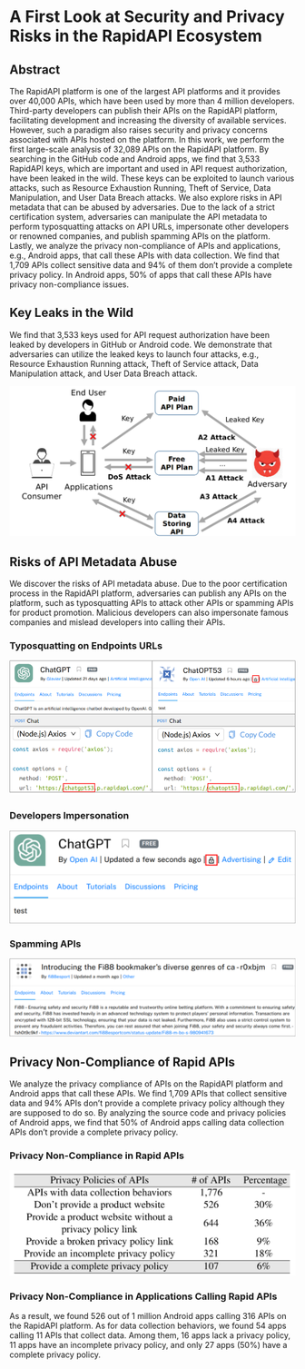 # A First Look at Security and Privacy Risks in the RapidAPI Ecosystem

## Abstract
The RapidAPI platform is one of the largest API platforms and it provides over 40,000 APIs, which have been used by more than 4 million developers. Third-party developers can publish their APIs on the RapidAPI platform, facilitating development and increasing the diversity of available services. However, such a paradigm also raises security and privacy concerns associated with APIs hosted on the platform. In this work, we perform the first large-scale analysis of 32,089 APIs on the RapidAPI platform. By searching in the GitHub code and Android apps, we find that 3,533 RapidAPI keys, which are important and used in API request authorization, have been leaked in the wild. These keys can be exploited to launch various attacks, such as Resource Exhaustion Running, Theft of Service, Data Manipulation, and User Data Breach attacks. We also explore risks in API metadata that can be abused by adversaries. Due to the lack of a strict certification system, adversaries can manipulate the API metadata to perform typosquatting attacks on API URLs, impersonate other developers or renowned companies, and publish spamming APIs on the platform. Lastly, we analyze the privacy non-compliance of APIs and applications, e.g., Android apps, that call these APIs with data collection. We find that 1,709 APIs collect sensitive data and 94% of them don’t provide a complete privacy policy. In Android apps, 50% of apps that call these APIs have privacy non-compliance issues.


## Key Leaks in the Wild

We find that 3,533 keys used for API request authorization have been leaked by developers in GitHub or Android code. We demonstrate that adversaries can utilize the leaked keys to launch four attacks, e.g., Resource Exhaustion Running attack, Theft of Service attack, Data Manipulation attack, and User Data Breach attack.

![key_leaks](https://github.com/RapidAPI-research/RapidAPI-research/blob/main/images/all_attacks.png)

## Risks of API Metadata Abuse
We discover the risks of API metadata abuse. Due to the poor certification process in the RapidAPI platform, adversaries can publish any APIs on the platform, such as typosquatting APIs to attack other APIs or spamming APIs for product promotion. Malicious developers can also impersonate famous companies and mislead developers into calling their APIs.

### Typosquatting on Endpoints URLs

![typosquatting](https://github.com/RapidAPI-research/RapidAPI-research/blob/main/images/squatting.png)

### Developers Impersonation
![developer](https://github.com/RapidAPI-research/RapidAPI-research/blob/main/images/developer.png)

### Spamming APIs
![spamming](https://github.com/RapidAPI-research/RapidAPI-research/blob/main/images/spamming.png)

## Privacy Non-Compliance of Rapid APIs
We analyze the privacy compliance of APIs on the RapidAPI platform and Android apps that call these APIs. We find 1,709 APIs that collect sensitive data and 94% APIs don’t provide a complete privacy policy although they are supposed to do so. By analyzing the source code and privacy policies of Android apps, we find that 50% of Android apps calling data collection APIs don’t provide a complete privacy policy.

### Privacy Non-Compliance in Rapid APIs

![pp](https://github.com/RapidAPI-research/RapidAPI-research/blob/main/images/privacy_policy.png)

### Privacy Non-Compliance in Applications Calling Rapid APIs
As a result, we found 526 out of 1 million Android apps calling 316 APIs on the RapidAPI platform. As for data collection behaviors, we found 54 apps calling 11 APIs that collect data. Among them, 16 apps lack a privacy policy, 11 apps have an incomplete privacy policy, and only 27 apps (50%) have a complete privacy policy.
